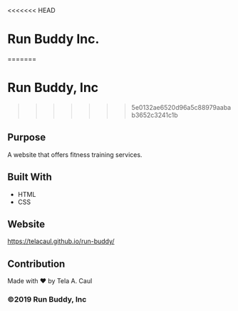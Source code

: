 <<<<<<< HEAD
# Run Buddy Inc.
=======
# Run Buddy, Inc
>>>>>>> 5e0132ae6520d96a5c88979aabab3652c3241c1b

## Purpose
A website that offers fitness training services. 

## Built With
* HTML
* CSS

## Website
https://telacaul.github.io/run-buddy/

## Contribution
Made with ❤️ by Tela A. Caul

### ©️2019 Run Buddy, Inc 
